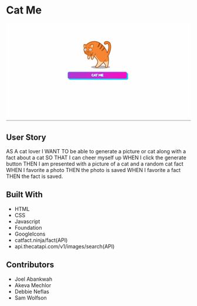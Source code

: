 # Cat Me

![Screenshot (26)](./assets/images/Screenshot%20(29).png)

## User Story
AS A cat lover
I WANT TO be able to generate a picture or cat along with a fact about a cat
SO THAT I can cheer myself up
WHEN I click the generate button THEN I am presented with a picture of a cat and a random cat fact
WHEN I favorite a photo THEN the photo is saved
WHEN I favorite a fact THEN the fact is saved.

## Built With
* HTML
* CSS 
* Javascript
* Foundation
* GoogleIcons
* catfact.ninja/fact(API)
* api.thecatapi.com/v1/images/search(API)

## Contributors
* Joel Abankwah
* Akeva Mechlor
* Debbie Neflas
* Sam Wolfson

